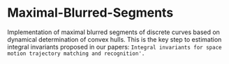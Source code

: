 # Maximal-Blurred-Segments
Implementation of maximal blurred segments of discrete curves based on dynamical determination of convex hulls. This is the key step to estimation integral invariants proposed in our papers: `Integral invariants for space motion trajectory matching and recognition'.
`
